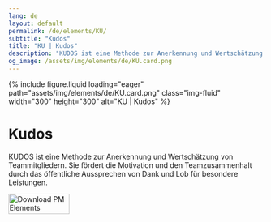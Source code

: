 ```yaml
---
lang: de
layout: default
permalink: /de/elements/KU/
subtitle: "Kudos"
title: "KU | Kudos"
description: "KUDOS ist eine Methode zur Anerkennung und Wertschätzung von Teammitgliedern. Sie fördert die Motivation und den Teamzusammenhalt durch das öffentliche Aussprechen von Dank und Lob für besondere Leistungen."
og_image: /assets/img/elements/de/KU.card.png
---
```


{% include figure.liquid loading="eager" path="assets/img/elements/de/KU.card.png" class="img-fluid" width="300" height="300" alt="KU | Kudos" %}

# Kudos

KUDOS ist eine Methode zur Anerkennung und Wertschätzung von Teammitgliedern. Sie fördert die Motivation und den Teamzusammenhalt durch das öffentliche Aussprechen von Dank und Lob für besondere Leistungen.

<a href="https://apps.apple.com/app/apple-store/id6738084498?pt=127441684&ct=website&mt=8">
  <img src="{{ "assets/img/en/appstore.png" | relative_url }}" width="120" height="40" alt="Download PM Elements">
</a>

